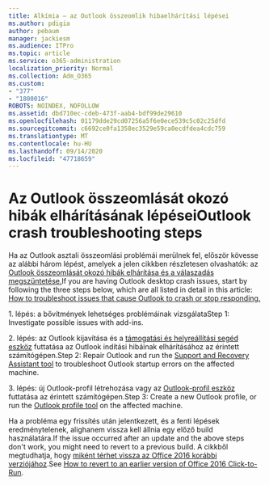 ```yaml
---
title: Alkímia – az Outlook összeomlik hibaelhárítási lépései
ms.author: pdigia
author: pebaum
manager: jackiesm
ms.audience: ITPro
ms.topic: article
ms.service: o365-administration
localization_priority: Normal
ms.collection: Adm_O365
ms.custom:
- "377"
- "1800016"
ROBOTS: NOINDEX, NOFOLLOW
ms.assetid: dbd710ec-cdeb-473f-aab4-bdf99de29610
ms.openlocfilehash: 01179dde29cd07256a5f6e0ece539c5c02c25dfd
ms.sourcegitcommit: c6692ce0fa1358ec3529e59ca0ecdfdea4cdc759
ms.translationtype: MT
ms.contentlocale: hu-HU
ms.lasthandoff: 09/14/2020
ms.locfileid: "47718659"
---
```

# <a name="outlook-crash-troubleshooting-steps"></a><span data-ttu-id="2b9f7-102">Az Outlook összeomlását okozó hibák elhárításának lépései</span><span class="sxs-lookup"><span data-stu-id="2b9f7-102">Outlook crash troubleshooting steps</span></span>

<span data-ttu-id="2b9f7-103">Ha az Outlook asztali összeomlási problémái merülnek fel, először kövesse az alábbi három lépést, amelyek a jelen cikkben részletesen olvashatók: az [Outlook összeomlását okozó hibák elhárítása és a válaszadás megszüntetése.](https://docs.microsoft.com/exchange/troubleshoot/outlook-crashes/crash-issues)</span><span class="sxs-lookup"><span data-stu-id="2b9f7-103">If you are having Outlook desktop crash issues, start by following the three steps below, which are all listed in detail in this article: [How to troubleshoot issues that cause Outlook to crash or stop responding.](https://docs.microsoft.com/exchange/troubleshoot/outlook-crashes/crash-issues)</span></span>
  
<span data-ttu-id="2b9f7-104">1. lépés: a bővítmények lehetséges problémáinak vizsgálata</span><span class="sxs-lookup"><span data-stu-id="2b9f7-104">Step 1: Investigate possible issues with add-ins.</span></span>
  
<span data-ttu-id="2b9f7-105">2. lépés: az Outlook kijavítása és a [támogatási és helyreállítási segéd eszköz](https://aka.ms/SaRA-OutlookWontStart) futtatása az Outlook indítási hibáinak elhárításához az érintett számítógépen.</span><span class="sxs-lookup"><span data-stu-id="2b9f7-105">Step 2: Repair Outlook and run the [Support and Recovery Assistant tool](https://aka.ms/SaRA-OutlookWontStart) to troubleshoot Outlook startup errors on the affected machine.</span></span>
  
<span data-ttu-id="2b9f7-106">3. lépés: új Outlook-profil létrehozása vagy az [Outlook-profil eszköz](https://aka.ms/SaRA-OutlookSetupProfile) futtatása az érintett számítógépen.</span><span class="sxs-lookup"><span data-stu-id="2b9f7-106">Step 3: Create a new Outlook profile, or run the [Outlook profile tool](https://aka.ms/SaRA-OutlookSetupProfile) on the affected machine.</span></span>
  
<span data-ttu-id="2b9f7-107">Ha a probléma egy frissítés után jelentkezett, és a fenti lépések eredménytelenek, alighanem vissza kell állnia egy előző build használatára.</span><span class="sxs-lookup"><span data-stu-id="2b9f7-107">If the issue occurred after an update and the above steps don't work, you might need to revert to a previous build.</span></span> <span data-ttu-id="2b9f7-108">A cikkből megtudhatja, hogy [miként térhet vissza az Office 2016 korábbi verziójához](https://support.microsoft.com/help/2770432).</span><span class="sxs-lookup"><span data-stu-id="2b9f7-108">See [How to revert to an earlier version of Office 2016 Click-to-Run](https://support.microsoft.com/help/2770432).</span></span>
  